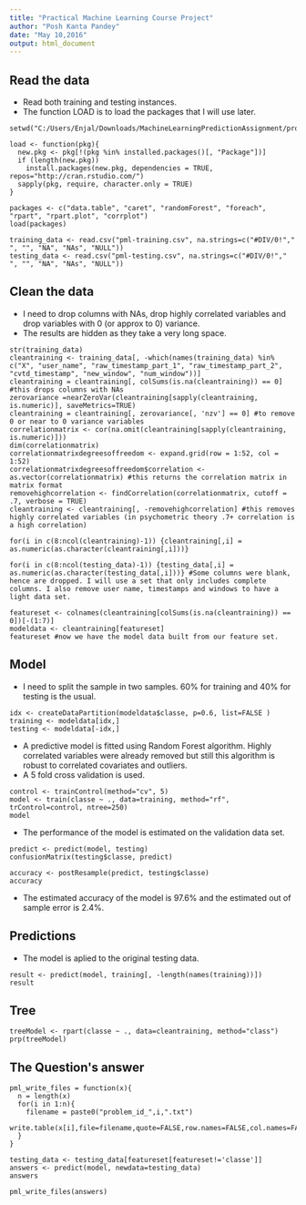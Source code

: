 ```yaml
---
title: "Practical Machine Learning Course Project"
author: "Posh Kanta Pandey"
date: "May 10,2016"
output: html_document
---
```


## Read the data

* Read both training and testing instances. 
* The function LOAD is to load the packages that I will use later.
```{r}
setwd("C:/Users/Enjal/Downloads/MachineLearningPredictionAssignment/project_report")

load <- function(pkg){
  new.pkg <- pkg[!(pkg %in% installed.packages()[, "Package"])]
  if (length(new.pkg))
    install.packages(new.pkg, dependencies = TRUE, repos="http://cran.rstudio.com/")
  sapply(pkg, require, character.only = TRUE)
} 

packages <- c("data.table", "caret", "randomForest", "foreach", "rpart", "rpart.plot", "corrplot")
load(packages)

training_data <- read.csv("pml-training.csv", na.strings=c("#DIV/0!"," ", "", "NA", "NAs", "NULL"))
testing_data <- read.csv("pml-testing.csv", na.strings=c("#DIV/0!"," ", "", "NA", "NAs", "NULL"))
```

## Clean the data
* I need to drop columns with NAs, drop highly correlated variables and drop variables with 0 (or approx to 0) variance.
* The results are hidden as they take a very long space.
```{r, results='hide'}
str(training_data)
cleantraining <- training_data[, -which(names(training_data) %in% c("X", "user_name", "raw_timestamp_part_1", "raw_timestamp_part_2", "cvtd_timestamp", "new_window", "num_window"))]
cleantraining = cleantraining[, colSums(is.na(cleantraining)) == 0] #this drops columns with NAs
zerovariance =nearZeroVar(cleantraining[sapply(cleantraining, is.numeric)], saveMetrics=TRUE)
cleantraining = cleantraining[, zerovariance[, 'nzv'] == 0] #to remove 0 or near to 0 variance variables
correlationmatrix <- cor(na.omit(cleantraining[sapply(cleantraining, is.numeric)]))
dim(correlationmatrix)
correlationmatrixdegreesoffreedom <- expand.grid(row = 1:52, col = 1:52)
correlationmatrixdegreesoffreedom$correlation <- as.vector(correlationmatrix) #this returns the correlation matrix in matrix format
removehighcorrelation <- findCorrelation(correlationmatrix, cutoff = .7, verbose = TRUE)
cleantraining <- cleantraining[, -removehighcorrelation] #this removes highly correlated variables (in psychometric theory .7+ correlation is a high correlation)

for(i in c(8:ncol(cleantraining)-1)) {cleantraining[,i] = as.numeric(as.character(cleantraining[,i]))}

for(i in c(8:ncol(testing_data)-1)) {testing_data[,i] = as.numeric(as.character(testing_data[,i]))} #Some columns were blank, hence are dropped. I will use a set that only includes complete columns. I also remove user name, timestamps and windows to have a light data set.

featureset <- colnames(cleantraining[colSums(is.na(cleantraining)) == 0])[-(1:7)]
modeldata <- cleantraining[featureset]
featureset #now we have the model data built from our feature set.
```

## Model
* I need to split the sample in two samples. 60% for training and 40% for testing is the usual.
```{r}
idx <- createDataPartition(modeldata$classe, p=0.6, list=FALSE )
training <- modeldata[idx,]
testing <- modeldata[-idx,]
```
* A predictive model is fitted using Random Forest algorithm. Highly correlated variables were already removed but still this algorithm is robust to correlated covariates and outliers. 
* A 5 fold cross validation is used.
```{r}
control <- trainControl(method="cv", 5)
model <- train(classe ~ ., data=training, method="rf", trControl=control, ntree=250)
model
```
* The performance of the model is estimated on the validation data set.  
```{r}
predict <- predict(model, testing)
confusionMatrix(testing$classe, predict)

accuracy <- postResample(predict, testing$classe)
accuracy
```
* The estimated accuracy of the model is 97.6% and the estimated out of sample error is 2.4%.

## Predictions
* The model is aplied to the original testing data.
```{r, results='hide'}
result <- predict(model, training[, -length(names(training))])
result
```  

## Tree
```{r}
treeModel <- rpart(classe ~ ., data=cleantraining, method="class")
prp(treeModel) 
```

## The Question's answer
```{r}
pml_write_files = function(x){
  n = length(x)
  for(i in 1:n){
    filename = paste0("problem_id_",i,".txt")
    write.table(x[i],file=filename,quote=FALSE,row.names=FALSE,col.names=FALSE)
  }
}

testing_data <- testing_data[featureset[featureset!='classe']]
answers <- predict(model, newdata=testing_data)
answers

pml_write_files(answers)
```